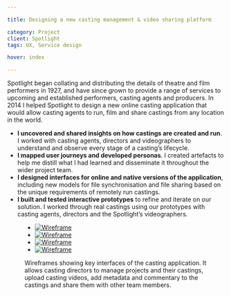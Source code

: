 ```yaml
---

title: Designing a new casting management & video sharing platform

category: Project
client: Spotlight
tags: UX, Service design

hover: index

---
```


Spotlight began collating and distributing the details of theatre and film performers in 1927, and have since grown to provide a range of services to upcoming and established performers, casting agents and producers. In 2014 I helped Spotlight to design a new online casting application that would allow casting agents to run, film and share castings from any location in the world.

- **I uncovered and shared insights on how castings are created and run**. I worked with casting agents, directors and videographers to understand and observe every stage of a casting’s lifecycle.
- **I mapped user journeys and developed personas**. I created artefacts to help me distill what I had learned and disseminate it throughout the wider project team.
- **I designed interfaces for online and native versions of the application**, including new models for file synchronisation and file sharing based on the unique requirements of remotely run castings.
- **I built and tested interactive prototypes** to refine and iterate on our solution. I worked through real castings using our prototypes with casting agents, directors and the Spotlight’s videographers.

<figure>
  <ul>
    <li>
      <a href="post-1-1.png">
        <picture>
          <source media="(min-width:667px) and (max-width:767px)" srcset="post-1-1@fablet.png">
          <source media="(min-width:768px) and (max-width:1023px)" srcset="post-1-1@tablet_portrait.png">
          <source media="(min-width:1024px) and (max-width:1279px)" srcset="post-1-1@tablet_landscape.png">
          <source media="(min-width:1280px) and (max-width:1679px)" srcset="post-1-1@laptop.png">
          <source media="(min-width:1680px)" srcset="post-1-1@cinema.png">
          <img alt="Wireframe" src="post-1-1@mobile.png" title="Wireframe 1 of 4: Calendar view of all current projects and their castings">
        </picture>
      </a>
    </li>
    <li>
      <a href="post-1-2.png">
        <picture>
          <source media="(min-width:667px) and (max-width:767px)" srcset="post-1-2@fablet.png">
          <source media="(min-width:768px) and (max-width:1023px)" srcset="post-1-2@tablet_portrait.png">
          <source media="(min-width:1024px) and (max-width:1279px)" srcset="post-1-2@tablet_landscape.png">
          <source media="(min-width:1280px) and (max-width:1679px)" srcset="post-1-2@laptop.png">
          <source media="(min-width:1680px)" srcset="post-1-2@cinema.png">
          <img alt="Wireframe" src="post-1-2@mobile.png" title="Wireframe 2 of 4: Overview of a specific castings">
        </picture>
      </a>
    </li>
    <li>
      <a href="post-1-3.png">
        <picture>
          <source media="(min-width:667px) and (max-width:767px)" srcset="post-1-3@fablet.png">
          <source media="(min-width:768px) and (max-width:1023px)" srcset="post-1-3@tablet_portrait.png">
          <source media="(min-width:1024px) and (max-width:1279px)" srcset="post-1-3@tablet_landscape.png">
          <source media="(min-width:1280px) and (max-width:1679px)" srcset="post-1-3@laptop.png">
          <source media="(min-width:1680px)" srcset="post-1-3@cinema.png">
          <img alt="Wireframe" src="post-1-3@mobile.png" title="Wireframe 3 of 4: Editing a casting">
        </picture>
      </a>
    </li>
    <li>
      <a href="post-1-4.png">
        <picture>
          <source media="(min-width:667px) and (max-width:767px)" srcset="post-1-4@fablet.png">
          <source media="(min-width:768px) and (max-width:1023px)" srcset="post-1-4@tablet_portrait.png">
          <source media="(min-width:1024px) and (max-width:1279px)" srcset="post-1-4@tablet_landscape.png">
          <source media="(min-width:1280px) and (max-width:1679px)" srcset="post-1-4@laptop.png">
          <source media="(min-width:1680px)" srcset="post-1-4@cinema.png">
          <img alt="Wireframe" src="post-1-4@mobile.png" title="Wireframe 4 of 4: Uploading a new video to an existing casting">
        </picture>
      </a>
    </li>
  </ul>
  <figcaption>Wireframes showing key interfaces of the casting application. It allows casting directors to manage projects and their castings, upload casting videos, add metadata and commentary to the castings and share them with other team members.</figcaption>
</figure>